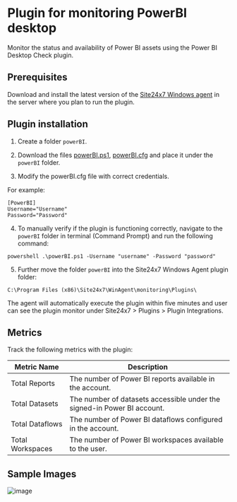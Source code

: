 # Plugin for monitoring PowerBI desktop

Monitor the status and availability of Power BI assets using the Power BI Desktop Check plugin.

## **Prerequisites**

Download and install the latest version of the [Site24x7 Windows agent](https://www.site24x7.com/app/client#/admin/inventory/add-monitor) in the server where you plan to run the plugin.

## **Plugin installation**

1. Create a folder `powerBI`.

2. Download the files [powerBI.ps1](https://github.com/site24x7/plugins/blob/master/powerBI/powerBI.ps1), [powerBI.cfg](https://github.com/site24x7/plugins/blob/master/powerBI/powerBI.cfg) and place it under the `powerBI` folder.

3. Modify the powerBI.cfg file with correct credentials.

For example:

```
[PowerBI]
Username="Username" 
Password="Password"
```

4. To manually verify if the plugin is functioning correctly, navigate to the `powerBI` folder in terminal (Command Prompt) and run the following command:
```
powershell .\powerBI.ps1 -Username "username" -Password "password"
```

5. Further move the folder `powerBI` into the  Site24x7 Windows Agent plugin folder:

```
C:\Program Files (x86)\Site24x7\WinAgent\monitoring\Plugins\
```

The agent will automatically execute the plugin within five minutes and user can see the plugin monitor under Site24x7 > Plugins > Plugin Integrations.

## Metrics
Track the following metrics with the plugin:

| Metric Name         | Description                                                                    |
|---------------------|--------------------------------------------------------------------------------|
| Total Reports       | The number of Power BI reports available in the account.                      |
| Total Datasets      | The number of datasets accessible under the signed-in Power BI account.       |
| Total Dataflows     | The number of Power BI dataflows configured in the account.                   |
| Total Workspaces    | The number of Power BI workspaces available to the user.                      |

## Sample Images

![image](https://github.com/user-attachments/assets/49a4ce42-e767-4b48-ae21-1e93d1555495)
